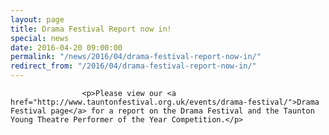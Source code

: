 ```yaml
---
layout: page
title: Drama Festival Report now in!
special: news
date: 2016-04-20 09:00:00
permalink: "/news/2016/04/drama-festival-report-now-in/"
redirect_from: "/2016/04/drama-festival-report-now-in/"
---
```



                    
                    <p>Please view our <a href="http://www.tauntonfestival.org.uk/events/drama-festival/">Drama Festival page</a> for a report on the Drama Festival and the Taunton Young Theatre Performer of the Year Competition.</p>

                
